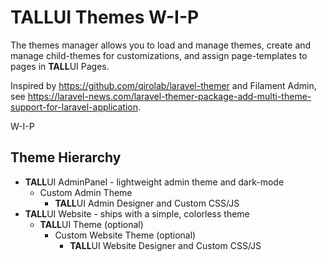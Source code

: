 # TALLUI Themes W-I-P

The themes manager allows you to load and manage themes, create and manage child-themes for customizations, and assign page-templates to pages in **TALL**UI Pages.



Inspired by https://github.com/qirolab/laravel-themer and Filament Admin, see https://laravel-news.com/laravel-themer-package-add-multi-theme-support-for-laravel-application.



W-I-P



## Theme Hierarchy

- **TALL**UI AdminPanel - lightweight admin theme and dark-mode
  - Custom Admin Theme
    - **TALL**UI Admin Designer and Custom CSS/JS
- **TALL**UI Website - ships with a simple, colorless theme
  - **TALL**UI Theme (optional)
    - Custom Website Theme (optional)
      - **TALL**UI Website Designer and Custom CSS/JS